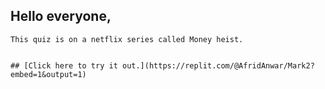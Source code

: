 ## Hello everyone,
    This quiz is on a netflix series called Money heist.

    
    ## [Click here to try it out.](https://replit.com/@AfridAnwar/Mark2?embed=1&output=1)
